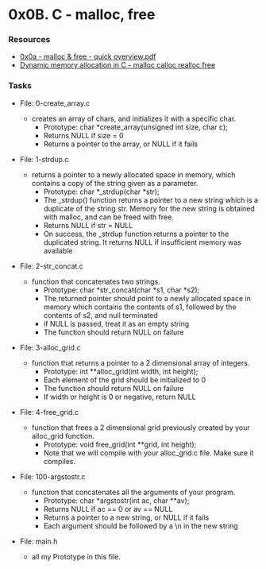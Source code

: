 # 0x0B. C - malloc, free

### Resources

  + [0x0a - malloc & free - quick overview.pdf](https://s3.amazonaws.com/alx-intranet.hbtn.io/uploads/misc/2021/1/a094c90e7f466bbeaa49cb24c8f04e7f27aaad41.pdf?X-Amz-Algorithm=AWS4-HMAC-SHA256&X-Amz-Credential=AKIARDDGGGOUSBVO6H7D%2F20230712%2Fus-east-1%2Fs3%2Faws4_request&X-Amz-Date=20230712T003456Z&X-Amz-Expires=86400&X-Amz-SignedHeaders=host&X-Amz-Signature=da7107857226d8e2dab787b5b96e71472cab9d27db29e341805927b18b0037aa)
  + [Dynamic memory allocation in C - malloc calloc realloc free](https://www.youtube.com/watch?v=xDVC3wKjS64&ab_channel=mycodeschool)

### Tasks

  * File: 0-create_array.c

    - creates an array of chars, and initializes it with a specific char.
       + Prototype: char *create_array(unsigned int size, char c);
       + Returns NULL if size = 0
       + Returns a pointer to the array, or NULL if it fails

  * File: 1-strdup.c

    - returns a pointer to a newly allocated space in memory, which contains a copy of the string given as a parameter.
       + Prototype: char *_strdup(char *str);
       + The _strdup() function returns a pointer to a new string which is a duplicate of the string str. Memory for the new string is obtained with malloc, and can be freed with free.
       + Returns NULL if str = NULL
       + On success, the _strdup function returns a pointer to the duplicated string. It returns NULL if insufficient memory was available

  * File: 2-str_concat.c

    -  function that concatenates two strings.
       + Prototype: char *str_concat(char *s1, char *s2);
       + The returned pointer should point to a newly allocated space in memory which contains the contents of s1, followed by the contents of s2, and null terminated
       + if NULL is passed, treat it as an empty string
       + The function should return NULL on failure

  * File: 3-alloc_grid.c

    -  function that returns a pointer to a 2 dimensional array of integers.
       + Prototype: int **alloc_grid(int width, int height);
       + Each element of the grid should be initialized to 0
       + The function should return NULL on failure
       + If width or height is 0 or negative, return NULL

  * File: 4-free_grid.c

    - function that frees a 2 dimensional grid previously created by your alloc_grid function.
      + Prototype: void free_grid(int **grid, int height);
      + Note that we will compile with your alloc_grid.c file. Make sure it compiles.
     
  * File: 100-argstostr.c

    - function that concatenates all the arguments of your program.
      + Prototype: char *argstostr(int ac, char **av);
      + Returns NULL if ac == 0 or av == NULL
      + Returns a pointer to a new string, or NULL if it fails
      + Each argument should be followed by a \n in the new string

  * File: main.h

    - all my Prototype in this file.
